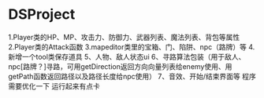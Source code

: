 # DSProject
1.Player类的HP、MP、攻击力、防御力、武器列表、魔法列表、背包等属性
2.Player类的Attack函数
3.mapeditor类里的宝箱、门、陷阱、npc（路牌）等
4.新增一个tool类保存道具
5、人物、敌人状态ui
6、寻路算法包装（用于敌人、npc[路牌？]寻路，可用getDirection返回方向向量列表给enemy使用、用getPath函数返回路径以及路径长度给npc使用）
7、音效、开始/结束界面等
程序需要优化一下 运行起来有点卡
